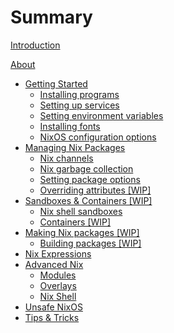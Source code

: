 # Summary

[Introduction](./intro.md)

[About](./about.md)

- [Getting Started](./gettingstarted.md)
  - [Installing programs](./installingprogs.md)
  - [Setting up services](./services.md)
  - [Setting environment variables](./envvars.md)
  - [Installing fonts](./fonts.md)
  - [NixOS configuration options](./options.md)
- [Managing Nix Packages](./packages.md)
  - [Nix channels](./channels.md)
  - [Nix garbage collection](./garbage.md)
  - [Setting package options](./packageoptions.md)
  - [Overriding attributes [WIP]](./overriding.md)
- [Sandboxes & Containers [WIP]](./containerschapter.md)
  - [Nix shell sandboxes](./nixsandboxes.md)
  - [Containers [WIP]](./containers.md)
- [Making Nix packages [WIP]](./derivations.md)
  - [Building packages [WIP]](./buildingpackages.md)
- [Nix Expressions](./nixexpressions.md)
- [Advanced Nix](./advancednix.md)
  - [Modules](./modules.md)
  - [Overlays](./overlays.md)
  - [Nix Shell](./nixshell.md)
- [Unsafe NixOS](./unsafe.md)
- [Tips & Tricks](./tipsandtricks.md)
